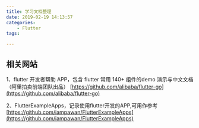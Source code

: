 ```yaml
---
title: 学习文档整理
date: 2019-02-19 14:13:57
categories: 
    - Flutter
tags:

---
```


## 相关网站

1、flutter 开发者帮助 APP，包含 flutter 常用 140+ 组件的demo 演示与中文文档（阿里拍卖前端团队出品）
  [https://github.com/alibaba/flutter-go](https://github.com/alibaba/flutter-go)

2、FlutterExampleApps，记录使用flutter开发的APP,可用作参考
  [https://github.com/iampawan/FlutterExampleApps](https://github.com/iampawan/FlutterExampleApps)